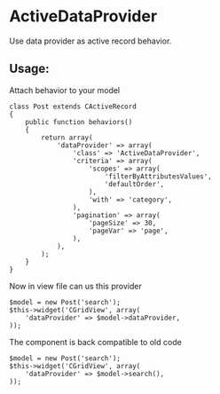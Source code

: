 ActiveDataProvider
=======================

Use data provider as active record behavior.

Usage:
------------

Attach behavior to your model
~~~
class Post extends CActiveRecord
{
	public function behaviors()
	{
		return array(
			'dataProvider' => array(
				'class' => 'ActiveDataProvider',
				'criteria' => array(
					'scopes' => array(
						'filterByAttributesValues',
						'defaultOrder',
					),
					'with' => 'category',
				),
				'pagination' => array(
					'pageSize' => 30,
					'pageVar' => 'page',
				),
			),
		);
	}
}
~~~

Now in view file can us this provider
~~~
$model = new Post('search');
$this->widget('CGridView', array(
	'dataProvider' => $model->dataProvider,
));
~~~

The component is back compatible to old code
~~~
$model = new Post('search');
$this->widget('CGridView', array(
	'dataProvider' => $model->search(),
));
~~~